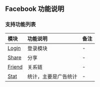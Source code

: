 ## Facebook 功能说明

### 支持功能列表

| 模块 | 功能说明 | 备注 |
| :-- | :------- | :--- |
| [Login](Facebook/login.md) | 登录模块 | - |
| [Share](Facebook/share.md) | 分享 | - |
| [Friend](Facebook/friend.md) | 关系链 | - |
| [Stat](Facebook/stat.md) | 统计，主要是广告统计 | - |

